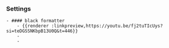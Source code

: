 ### Settings
	- #### black formatter
		- {{renderer :linkpreview,https://youtu.be/fj2tuTIcUys?si=teDGSSNKbpB13U0Q&t=446}}
		-
		-